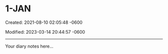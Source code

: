 # 1-JAN

Created: 2021-08-10 02:05:48 -0600

Modified: 2023-03-14 20:44:57 -0600

---

Your diary notes here...
